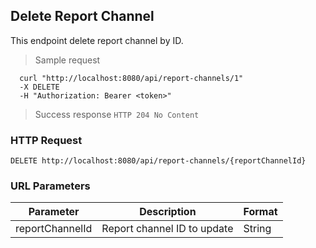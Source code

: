 ## Delete Report Channel
This endpoint delete report channel by ID.

> Sample request

```shell
  curl "http://localhost:8080/api/report-channels/1"
  -X DELETE
  -H "Authorization: Bearer <token>"
```

> Success response <code>HTTP 204 No Content</code>

### HTTP Request

`DELETE http://localhost:8080/api/report-channels/{reportChannelId}`

### URL Parameters

Parameter | Description | Format
--------- | ----------- | ---------
reportChannelId | Report channel ID to update | String